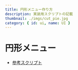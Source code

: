 ```yaml
---
title: 円形メニュー作り方
description: 実装用スクリプトの記載
thumbnail: ./imgs/cut_pie.jpg
category: { id: ui, name: UI }
---
```


# 円形メニュー

- [参考スクリプト](https://github.com/Iroha71/unity-docs/tree/develop/assets/origin-scripts/ItemUseView.cs)